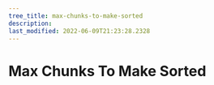 ```yaml
---
tree_title: max-chunks-to-make-sorted
description: 
last_modified: 2022-06-09T21:23:28.2328
---
```


# Max Chunks To Make Sorted
